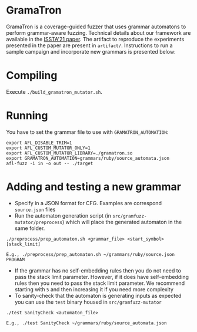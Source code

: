 # GramaTron

GramaTron is a coverage-guided fuzzer that uses grammar automatons to perform
grammar-aware fuzzing.  Technical details about our framework are available
in the [ISSTA'21 paper](https://nebelwelt.net/files/21ISSTA.pdf).
The artifact to reproduce the experiments presented in the paper are present
in `artifact/`. Instructions to run a sample campaign and incorporate new
grammars is presented below:

# Compiling

Execute `./build_gramatron_mutator.sh`.

# Running

You have to set the grammar file to use with `GRAMATRON_AUTOMATION`:

```
export AFL_DISABLE_TRIM=1
export AFL_CUSTOM_MUTATOR_ONLY=1
export AFL_CUSTOM_MUTATOR_LIBRARY=./gramatron.so
export GRAMATRON_AUTOMATION=grammars/ruby/source_automata.json
afl-fuzz -i in -o out -- ./target
```

# Adding and testing a new grammar

- Specify in a JSON format for CFG. Examples are correspond `source.json` files
- Run the automaton generation script (in `src/gramfuzz-mutator/preprocess`)
  which will place the generated automaton in the same folder.

```
./preprocess/prep_automaton.sh <grammar_file> <start_symbol> [stack_limit]

E.g., ./preprocess/prep_automaton.sh ~/grammars/ruby/source.json PROGRAM
```

- If the grammar has no self-embedding rules then you do not need to pass the
  stack limit parameter. However, if it does have self-embedding rules then you
  need to pass the stack limit parameter. We recommend starting with `5` and
  then increasing it if you need more complexity
- To sanity-check that the automaton is generating inputs as expected you can use the `test` binary housed in `src/gramfuzz-mutator`

```
./test SanityCheck <automaton_file>

E.g., ./test SanityCheck ~/grammars/ruby/source_automata.json
```
